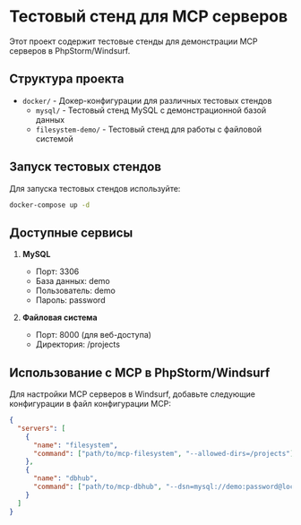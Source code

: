 # Тестовый стенд для MCP серверов

Этот проект содержит тестовые стенды для демонстрации MCP серверов в PhpStorm/Windsurf.

## Структура проекта

- `docker/` - Докер-конфигурации для различных тестовых стендов
  - `mysql/` - Тестовый стенд MySQL с демонстрационной базой данных
  - `filesystem-demo/` - Тестовый стенд для работы с файловой системой

## Запуск тестовых стендов

Для запуска тестовых стендов используйте:

```bash
docker-compose up -d
```

## Доступные сервисы

1. **MySQL**
   - Порт: 3306
   - База данных: demo
   - Пользователь: demo
   - Пароль: password

2. **Файловая система**
   - Порт: 8000 (для веб-доступа)
   - Директория: /projects

## Использование с MCP в PhpStorm/Windsurf

Для настройки MCP серверов в Windsurf, добавьте следующие конфигурации в файл конфигурации MCP:

```json
{
  "servers": [
    {
      "name": "filesystem",
      "command": ["path/to/mcp-filesystem", "--allowed-dirs=/projects"]
    },
    {
      "name": "dbhub",
      "command": ["path/to/mcp-dbhub", "--dsn=mysql://demo:password@localhost:3306/demo"]
    }
  ]
}
```
